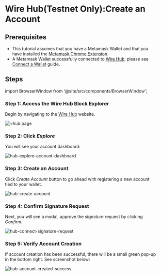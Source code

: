 # Wire Hub(Testnet Only):Create an Account

## Prerequisites

- This tutorial assumes that you have a Metamask Wallet and that you have installed the [Metamask Chrome Extension](https://chromewebstore.google.com/detail/metamask/nkbihfbeogaeaoehlefnkodbefgpgknn?hl=en).
- A Metamask Wallet successfully connected to [Wire Hub](https://hub.wire.network); please see [Connect a Wallet](./connect-a-wallet.md) guide.

## Steps

import BrowserWindow from '@site/src/components/BrowserWindow';

### Step 1: Access the Wire Hub Block Explorer

Begin by navigating to the [Wire Hub](https://hub.wire.network) website.

<BrowserWindow url="https://hub.wire.network">
      <img src="/img/hub.png" alt="=hub page" />

 </BrowserWindow>

### Step 2: Click *Explore*

You will see your account dashboard:

<BrowserWindow url="https://hub.wire.network">
      <img src="/img/hub-explore-account-dashboard.png" alt="hub-explore-account-dashboard" />

 </BrowserWindow>

### Step 3: Create an Account

Click *Create Account* button to go ahead with registering a new account tied to your wallet.

<BrowserWindow url="https://hub.wire.network">
      <img src="/img/hub-create-account.png" alt="hub-create-account" />

 </BrowserWindow>

### Step 4: Confirm Signature Request

Next, you will see a modal, approve the signature request by clicking *Confirm*.

<BrowserWindow url="https://hub.wire.network">
      <img src="/img/hub-signature-request.png" alt="hub-connect-signature-request" />

 </BrowserWindow>

### Step 5: Verify Account Creation

If account creation has been successful, there will be a small green pop-up in the bottom right. See screenshot below:

<BrowserWindow url="https://hub.wire.network">
      <img src="/img/hub-account-created-success.png" alt="hub-account-created-success" />

 </BrowserWindow>
